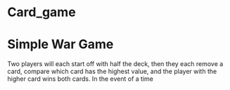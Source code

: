 # Card_game
# Simple War Game
Two players will each start off with half the deck, then they each remove a card, compare which card has the highest value, and the player with the higher card wins both cards. In the event of a time
